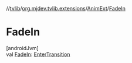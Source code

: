 //[tvlib](../../../index.md)/[org.mjdev.tvlib.extensions](../index.md)/[AnimExt](index.md)/[FadeIn](-fade-in.md)

# FadeIn

[androidJvm]\
val [FadeIn](-fade-in.md): [EnterTransition](https://developer.android.com/reference/kotlin/androidx/compose/animation/EnterTransition.html)
